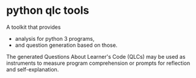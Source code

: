 # python qlc tools

A toolkit that provides
* analysis for python 3 programs,
* and question generation based on those.

The generated Questions About Learner's Code (QLCs)
may be used as instruments to measure program comprehension
or prompts for reflection and self-explanation.
